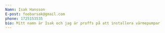 ```yaml
---
Namn: Isak Hansson
E-post: foobarsak@gmail.com
phone: 1725153535
bio: Mitt namn är Isak och jag är proffs på att installera värmepumpar.
---
```

